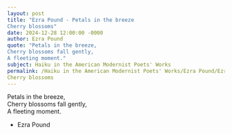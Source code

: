 ```yaml
---
layout: post
title: "Ezra Pound - Petals in the breeze  
Cherry blossoms"
date: 2024-12-28 12:00:00 -0000
author: Ezra Pound
quote: "Petals in the breeze,  
Cherry blossoms fall gently,  
A fleeting moment."
subject: Haiku in the American Modernist Poets' Works
permalink: /Haiku in the American Modernist Poets' Works/Ezra Pound/Ezra Pound - Petals in the breeze  
Cherry blossoms
---
```


Petals in the breeze,  
Cherry blossoms fall gently,  
A fleeting moment.

- Ezra Pound
